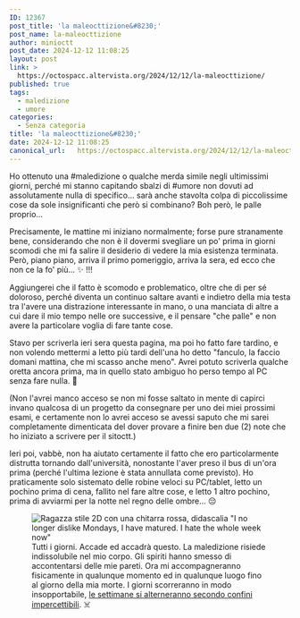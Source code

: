 ```yaml
---
ID: 12367
post_title: 'la maleocttizione&#8230;'
post_name: la-maleocttizione
author: minioctt
post_date: 2024-12-12 11:08:25
layout: post
link: >
  https://octospacc.altervista.org/2024/12/12/la-maleocttizione/
published: true
tags:
  - maledizione
  - umore
categories:
  - Senza categoria
title: 'la maleocttizione&#8230;'
date: 2024-12-12 11:08:25
canonical_url:   https://octospacc.altervista.org/2024/12/12/la-maleocttizione/
---
```

<!-- wp:paragraph -->
<p>Ho ottenuto una #maledizione o qualche merda simile negli ultimissimi giorni, perché mi stanno capitando sbalzi di #umore non dovuti ad assolutamente nulla di specifico... sarà anche stavolta colpa di piccolissime cose da sole insignificanti che però si combinano? Boh però, le palle proprio...</p>
<!-- /wp:paragraph -->

<!-- wp:paragraph -->
<p>Precisamente, le mattine mi iniziano normalmente; forse pure stranamente bene, considerando che non è il dovermi svegliare un po' prima in giorni scomodi che mi fa salire il desiderio di vedere la mia esistenza terminata. Però, piano piano, arriva il primo pomeriggio, arriva la sera, ed ecco che non ce la fo' più... ✨️ !!!</p>
<!-- /wp:paragraph -->

<!-- wp:paragraph -->
<p>Aggiungerei che il fatto è scomodo e problematico, oltre che di per sé doloroso, perché diventa un continuo saltare avanti e indietro della mia testa tra l'avere una distrazione interessante in mano, o una manciata di altre a cui dare il mio tempo nelle ore successive, e il pensare "che palle" e non avere la particolare voglia di fare tante cose.</p>
<!-- /wp:paragraph -->

<!-- wp:paragraph -->
<p>Stavo per scriverla ieri sera questa pagina, ma poi ho fatto fare tardino, e non volendo mettermi a letto più tardi dell'una ho detto "fanculo, la faccio domani mattina, che mi scasso anche meno". Avrei potuto scriverla qualche oretta ancora prima, ma in quello stato ambiguo ho perso tempo al PC senza fare nulla. 🤥️</p>
<!-- /wp:paragraph -->

<!-- wp:paragraph -->
<p>(Non l'avrei manco acceso se non mi fosse saltato in mente di capirci invano qualcosa di un progetto da consegnare per uno dei miei prossimi esami, e certamente non lo avrei acceso se avessi saputo che mi sarei completamente dimenticata del dover provare a finire ben due (2) note che ho iniziato a scrivere per il sitoctt.)</p>
<!-- /wp:paragraph -->

<!-- wp:paragraph -->
<p>Ieri poi, vabbè, non ha aiutato certamente il fatto che ero particolarmente distrutta tornando dall'università, nonostante l'aver preso il bus di un'ora prima (perché l'ultima lezione è stata annullata come previsto). Ho praticamente solo sistemato delle robine veloci su PC/tablet, letto un pochino prima di cena, fallito nel fare altre cose, e letto 1 altro pochino, prima di avviarmi per la notte nel regno delle ombre... 😔️</p>
<!-- /wp:paragraph -->

<!-- wp:paragraph -->
<p></p>
<!-- /wp:paragraph -->

<!-- wp:image {"id":12376,"sizeSlug":"full","linkDestination":"none","align":"center"} -->
<figure class="wp-block-image aligncenter size-full"><img src="{{site.cdnurl}}/assets/uploads/2024/12/image-2.png" alt="Ragazza stile 2D con una chitarra rossa, didascalia &quot;I no longer dislike Mondays, I have matured. I hate the whole week now&quot;" class="wp-image-12376"/><figcaption class="wp-element-caption">Tutti i giorni. Accade ed accadrà questo. La maledizione risiede indissolubile nel mio corpo. Gli spiriti hanno smesso di accontentarsi delle mie pareti. Ora mi accompagneranno fisicamente in qualunque momento ed in qualunque luogo fino al giorno della mia morte. I giorni scorreranno in modo insopportabile, <a href="https://t.me/trapmaid/1328">le settimane si alterneranno secondo confini impercettibili</a>. ☠️</figcaption></figure>
<!-- /wp:image -->